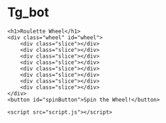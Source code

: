 # Tg_bot
<!DOCTYPE html>
<html lang="en">
<head>
    <meta charset="UTF-8">
    <meta name="viewport" content="width=device-width, initial-scale=1.0">
    <title>Roulette Wheel</title>
    <link rel="stylesheet" href="style.css">
</head>
<body>

    <h1>Roulette Wheel</h1>
    <div class="wheel" id="wheel">
        <div class="slice"></div>
        <div class="slice"></div>
        <div class="slice"></div>
        <div class="slice"></div>
        <div class="slice"></div>
        <div class="slice"></div>
        <div class="slice"></div>
        <div class="slice"></div>
    </div>
    <button id="spinButton">Spin the Wheel!</button>

    <script src="script.js"></script>
</body>
</html>
